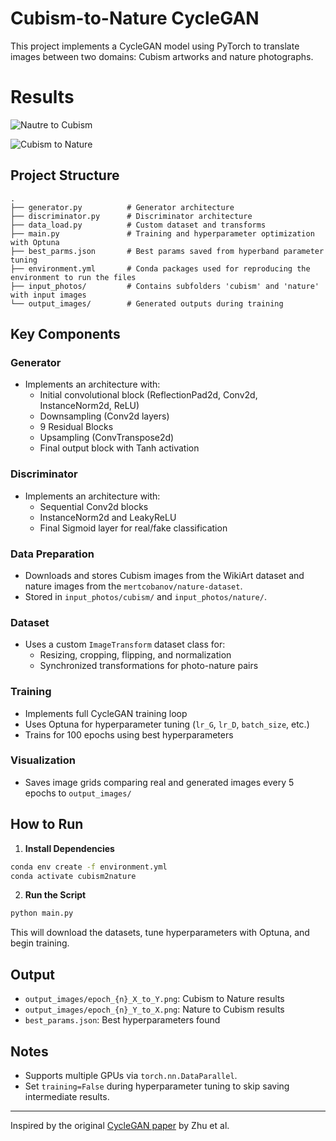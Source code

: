 
# Cubism-to-Nature CycleGAN

This project implements a CycleGAN model using PyTorch to translate images between two domains: Cubism artworks and nature photographs.

# Results
![Nautre to Cubism](cycle-gan/output_images/epoch_96_X_to_Y.png)

![Cubism to Nature](cycle-gan/output_images/epoch_96_Y_to_X.png)


## Project Structure

```
.
├── generator.py          # Generator architecture
├── discriminator.py      # Discriminator architecture
├── data_load.py          # Custom dataset and transforms
├── main.py               # Training and hyperparameter optimization with Optuna
├── best_parms.json       # Best params saved from hyperband parameter tuning
├── environment.yml       # Conda packages used for reproducing the environment to run the files
├── input_photos/         # Contains subfolders 'cubism' and 'nature' with input images
└── output_images/        # Generated outputs during training

```

## Key Components

### Generator

- Implements an architecture with:
  - Initial convolutional block (ReflectionPad2d, Conv2d, InstanceNorm2d, ReLU)
  - Downsampling (Conv2d layers)
  - 9 Residual Blocks
  - Upsampling (ConvTranspose2d)
  - Final output block with Tanh activation

### Discriminator

- Implements an architecture with:
  - Sequential Conv2d blocks
  - InstanceNorm2d and LeakyReLU
  - Final Sigmoid layer for real/fake classification

### Data Preparation

- Downloads and stores Cubism images from the WikiArt dataset and nature images from the `mertcobanov/nature-dataset`.
- Stored in `input_photos/cubism/` and `input_photos/nature/`.

### Dataset

- Uses a custom `ImageTransform` dataset class for:
  - Resizing, cropping, flipping, and normalization
  - Synchronized transformations for photo-nature pairs

### Training

- Implements full CycleGAN training loop
- Uses Optuna for hyperparameter tuning (`lr_G`, `lr_D`, `batch_size`, etc.)
- Trains for 100 epochs using best hyperparameters

### Visualization

- Saves image grids comparing real and generated images every 5 epochs to `output_images/`

## How to Run

1. **Install Dependencies**

```bash
conda env create -f environment.yml
conda activate cubism2nature
```

2. **Run the Script**

```bash
python main.py
```

This will download the datasets, tune hyperparameters with Optuna, and begin training.

## Output

- `output_images/epoch_{n}_X_to_Y.png`: Cubism to Nature results
- `output_images/epoch_{n}_Y_to_X.png`: Nature to Cubism results
- `best_params.json`: Best hyperparameters found

## Notes

- Supports multiple GPUs via `torch.nn.DataParallel`.
- Set `training=False` during hyperparameter tuning to skip saving intermediate results.

---

Inspired by the original [CycleGAN paper](https://arxiv.org/abs/1703.10593) by Zhu et al.
